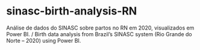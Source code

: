 # sinasc-birth-analysis-RN
Análise de dados do SINASC sobre partos no RN em 2020, visualizados em Power BI. / Birth data analysis from Brazil’s SINASC system (Rio Grande do Norte – 2020) using Power BI.
